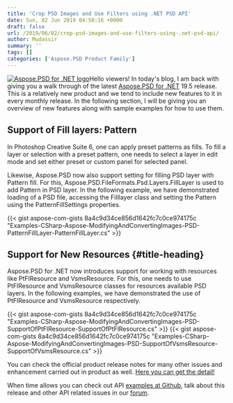 ```yaml
---
title: 'Crop PSD Images and Use Filters using .NET PSD API'
date: Sun, 02 Jun 2019 04:50:16 +0000
draft: false
url: /2019/06/02/crop-psd-images-and-use-filters-using-.net-psd-api/
author: Mudassir
summary: ''
tags: []
categories: ['Aspose.PSD Product Family']
---
```


[![Aspose.PSD for .NET logo][1]](https://blog.aspose.com/wp-content/uploads/sites/2/2018/07/Aspose_PSD-for-net-128x128.png)Hello viewers! In today's blog, I am back with giving you a walk through of the latest [Aspose.PSD for .NET][2] 19.5 release. This is a relatively new product and we tend to include new features to it in every monthly release. In the following section, I will be giving you an overview of new features along with sample examples for how to use them.

## Support of Fill layers: Pattern

In Photoshop Creative Suite 6, one can apply preset patterns as fills. To fill a layer or selection with a preset pattern, one needs to select a layer in edit mode and set either preset or custom panel for selected panel.

Likewise, Aspose.PSD now also support setting for filling PSD layer with Pattern fill. For this, Aspose.PSD.FileFormats.Psd.Layers.FillLayer is used to add Pattern in PSD layer. In the following example, we have demonstrated loading of a PSD file, accessing the Filllayer class and setting the Pattern using the PatternFillSettings properties.

{{< gist aspose-com-gists 8a4c9d34ce856d1642fc7c0ce974175c "Examples-CSharp-Aspose-ModifyingAndConvertingImages-PSD-PatternFillLayer-PatternFillLayer.cs" >}}

## Support for New Resources {#title-heading}

Aspose.PSD for .NET now introduces support for working with resources like PtFlResource and VsmsResource. For this, one needs to use PtFlResource and VsmsResource classes for resources available PSD layers. In the following examples, we have demonstrated the use of PtFlResource and VsmsResource respectively.

{{< gist aspose-com-gists 8a4c9d34ce856d1642fc7c0ce974175c "Examples-CSharp-Aspose-ModifyingAndConvertingImages-PSD-SupportOfPtFlResource-SupportOfPtFlResource.cs" >}} {{< gist aspose-com-gists 8a4c9d34ce856d1642fc7c0ce974175c "Examples-CSharp-Aspose-ModifyingAndConvertingImages-PSD-SupportOfVsmsResource-SupportOfVsmsResource.cs" >}} 

You can check the official product release notes for many other issues and enhancement carried out in product as well. [Here you can get the detail!][3]

When time allows you can check out API [examples at Github][4], talk about this release and other API related issues in our [forum][5].




[1]: https://blog.aspose.com/wp-content/uploads/sites/2/2018/07/Aspose_PSD-for-net-128x128.png "Aspose.PSD for .NET logo"
[2]: https://products.aspose.com/psd/net
[3]: https://docs.aspose.com/psd/net/aspose-psd-for-net-19-5-release-notes/
[4]: https://github.com/aspose-psd
[5]: https://forum.aspose.com/c/psd




